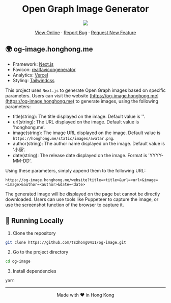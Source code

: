 <h1 align="center">
 Open Graph Image Generator
</h1>

<p align="center">
  <img src="https://socialify.git.ci/tszhong0411/og-image/image?forks=1&issues=1&logo=https://honghong.me/static/images/projects/og-image/logo.png&name=1&owner=1&pattern=Circuit%20Board&pulls=1&stargazers=1&theme=Dark">
</p>

<p align="center">
    <a href="https://honghong.me" target="blank">View Online</a>
    ·
    <a href="https://github.com/tszhong0411/honghong.me/issues/new/choose">Report Bug</a>
    ·
    <a href="https://github.com/tszhong0411/honghong.me/issues/new/choose">Request New Feature</a>
</p>

## 🌍 og-image.honghong.me

- Framework: [Next.js](https://nextjs.org/)
- Favicon: [realfavicongenerator](https://realfavicongenerator.net/)
- Analytics: [Vercel](https://vercel.com/)
- Styling: [Tailwindcss](https://tailwindcss.com)

This project uses `Next.js` to generate Open Graph images based on specific parameters. Users can visit the website [https://og-image.honghong.me](https://og-image.honghong.me) to generate images, using the following parameters:

- title(string): The title displayed on the image. Default value is ''.
- url(string): The URL displayed on the image. Default value is 'honghong.me'.
- image(string): The image URL displayed on the image. Default value is `https://honghong.me/static/images/avatar.png`.
- author(string): The author name displayed on the image. Default value is '小康'.
- date(string): The release date displayed on the image. Format is 'YYYY-MM-DD'.

Using these parameters, simply append them to the following URL:

```
https://og-image.honghong.me/website?title=<title>&url=<url>&image=<image>&author=<author>&date=<date>
```

The generated image will be displayed on the page but cannot be directly downloaded. Users can use tools like Puppeteer to capture the image, or use the screenshot function of the browser to capture it.

## 👋 Running Locally

1. Clone the repository

```sh
git clone https://github.com/tszhong0411/og-image.git
```

2. Go to the project directory

```sh
cd og-image
```

3. Install dependencies

```sh
yarn
```

<hr>
<p align="center">
Made with ❤️ in Hong Kong
</p>
